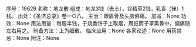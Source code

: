 序号：19629
名称：地龙散
组成：地龙3钱（去土），谷精草2钱，乳香（锉）1钱。
出处：《圣济总录》卷一○八。
主治：眼眉骨及头脑俱痛。
加减：None
功效：None
用法用量：每服半钱，于烧香饼子上取烟，用纸筒子罩熏鼻中，偏痛随左右用之。
制备方法：上为细散。
临床应用：None
各家论述：None
用药禁忌：None
附注：None
